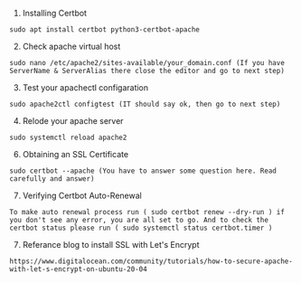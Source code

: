 1. Installing Certbot
```
sudo apt install certbot python3-certbot-apache
```

2. Check apache virtual host
```
sudo nano /etc/apache2/sites-available/your_domain.conf (If you have ServerName & ServerAlias there close the editor and go to next step)
```

3. Test your apachectl configaration
```
sudo apache2ctl configtest (IT should say ok, then go to next step)
```

4. Relode your apache server
```
sudo systemctl reload apache2
```

6. Obtaining an SSL Certificate
```
sudo certbot --apache (You have to answer some question here. Read carefully and answer)
```

7. Verifying Certbot Auto-Renewal
```
To make auto renewal process run ( sudo certbot renew --dry-run ) if you don't see any error, you are all set to go. And to check the certbot status please run ( sudo systemctl status certbot.timer )
```

7. Referance blog to install SSL with Let's Encrypt
```
https://www.digitalocean.com/community/tutorials/how-to-secure-apache-with-let-s-encrypt-on-ubuntu-20-04
```